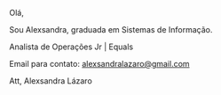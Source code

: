 Olá,

Sou Alexsandra, graduada em Sistemas de Informação.

Analista de Operações Jr | Equals

Email para contato: alexsandralazaro@gmail.com

Att,
Alexsandra Lázaro
